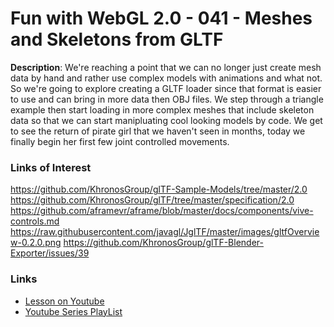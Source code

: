 # Fun with WebGL 2.0 - 041 - Meshes and Skeletons from GLTF
**Description**:
We're reaching a point that we can no longer just create mesh data by hand and rather use complex models with animations and what not. So we're going to explore creating a GLTF loader since that format is easier to use and can bring in more data then OBJ files. We step through a triangle example then start loading in more complex meshes that include skeleton data so that we can start manipluating cool looking models by code. We get to see the return of pirate girl that we haven't seen in months, today we finally begin her first few joint controlled movements.

### Links of Interest
https://github.com/KhronosGroup/glTF-Sample-Models/tree/master/2.0
https://github.com/KhronosGroup/glTF/tree/master/specification/2.0
https://github.com/aframevr/aframe/blob/master/docs/components/vive-controls.md
https://raw.githubusercontent.com/javagl/JglTF/master/images/gltfOverview-0.2.0.png
https://github.com/KhronosGroup/glTF-Blender-Exporter/issues/39

### Links
* [Lesson on Youtube](https://youtu.be/)
* [Youtube Series PlayList](https://www.youtube.com/playlist?list=PLMinhigDWz6emRKVkVIEAaePW7vtIkaIF)
